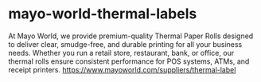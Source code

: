 # mayo-world-thermal-labels
At Mayo World, we provide premium-quality Thermal Paper Rolls designed to deliver clear, smudge-free, and durable printing for all your business needs. Whether you run a retail store, restaurant, bank, or office, our thermal rolls ensure consistent performance for POS systems, ATMs, and receipt printers. 
https://www.mayoworld.com/suppliers/thermal-label
